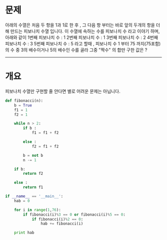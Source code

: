 # 문제
아래의 수열은 처음 두 항을 1과 1로 한 후 ,
그 다음 항 부터는 바로 앞의 두개의 항을 더해 만드는 피보나치 수열 입니다.
이 수열에 속하는 수를 피보나치 수 라고 이야기 하며,
아래와 같이
1번째 피보나치 수 : 1
2번째 피보나치 수 : 1
3번째 피보나치 수 : 2
4번째 피보나치 수 : 3
5번째 피보나치 수 : 5 라고 할때 ,
피보나치 수 1 부터 75 까지(75포함)의 수 중 3의 배수이거나 5의 배수인 수를 골라
그중 "짝수" 의 합만 구한 값은 ?

---
# 개요

피보나치 수열만 구현할 줄 안다면 별로 어려운 문제는 아닙니다.
```python
def fibonacci(n):
	b = True
	f1 = 1
	f2 = 1

	while n > 2:
		if b :
			f1 = f1 + f2

		else :
			f2 = f1 + f2

		b = not b
		n -= 1

	if b:
		return f2

	else :
		return f1

if __name__ == '__main__':
	hab = 0

	for i in range(1,76):
		if fibonacci(i)%3 == 0 or fibonacci(i)%5 == 0:
			if fibonacci(i)%2 == 0:
				hab += fibonacci(i)

	print hab
```
